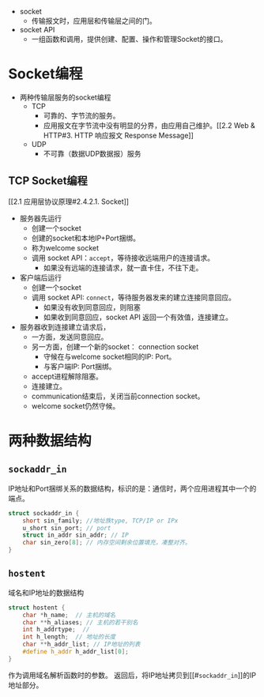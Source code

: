 - socket
	- 传输报文时，应用层和传输层之间的门。
- socket API
	- 一组函数和调用，提供创建、配置、操作和管理Socket的接口。
# Socket编程
- 两种传输层服务的socket编程
	- TCP
		- 可靠的、字节流的服务。
		- 应用报文在字节流中没有明显的分界，由应用自己维护。[[2.2 Web & HTTP#3. HTTP 响应报文 Response Message]]
	- UDP
		- 不可靠（数据UDP数据报）服务
## TCP Socket编程
[[2.1 应用层协议原理#2.4.2.1. Socket]]
- 服务器先运行
	- 创建一个socket
	- 创建的socket和本地IP+Port捆绑。
	- 称为welcome socket
	- 调用 socket API：`accept`，等待接收远端用户的连接请求。
		- 如果没有远端的连接请求，就一直卡住，不往下走。
- 客户端后运行
	- 创建一个socket
	- 调用 socket API: `connect`，等待服务器发来的建立连接同意回应。
		- 如果没有收到同意回应，则阻塞
		- 如果收到同意回应，socket API 返回一个有效值，连接建立。
- 服务器收到连接建立请求后，
	- 一方面，发送同意回应。
	- 另一方面，创建一个新的socket： connection socket
		- 守候在与welcome socket相同的IP: Port。
		- 与客户端IP: Port捆绑。
	- accept进程解除阻塞。
	- 连接建立。
	- communication结束后，关闭当前connection socket。
	- welcome socket仍然守候。

# 两种数据结构
## `sockaddr_in`
 IP地址和Port捆绑关系的数据结构，标识的是：通信时，两个应用进程其中一个的端点。
```C++
struct sockaddr_in {
	short sin_family; //地址族type, TCP/IP or IPx
	u_short sin_port; // port
	struct in_addr sin_addr; // IP
	char sin_zero[8]; // 内存空间剩余位置填充，凑整对齐。
}
```
## `hostent`
域名和IP地址的数据结构
```C++
struct hostent {
	char *h_name;  // 主机的域名
	char **h_aliases; // 主机的若干别名
	int h_addrtype;  // 
	int h_length;  // 地址的长度
	char **h_addr_list; // IP地址的列表
	#define h_addr h_addr_list[0];
}
```
作为调用域名解析函数时的参数。
返回后，将IP地址拷贝到[[#`sockaddr_in`]]的IP地址部分。